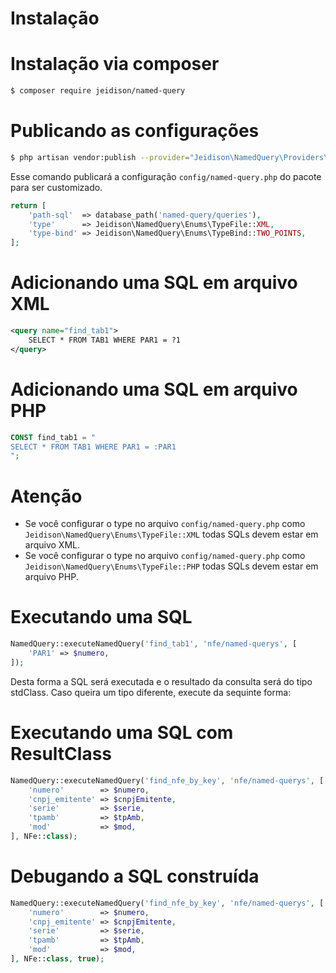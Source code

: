 # Instalação

# Instalação via composer

```bash
$ composer require jeidison/named-query
```

# Publicando as configurações

```bash
$ php artisan vendor:publish --provider="Jeidison\NamedQuery\Providers\NamedQueryServiceProvider"
```
Esse comando publicará a configuração ``` config/named-query.php ``` do pacote para ser customizado.

```php
return [
    'path-sql'  => database_path('named-query/queries'),
    'type'      => Jeidison\NamedQuery\Enums\TypeFile::XML,
    'type-bind' => Jeidison\NamedQuery\Enums\TypeBind::TWO_POINTS,
];
```

# Adicionando uma SQL em arquivo XML

```xml
<query name="find_tab1">
    SELECT * FROM TAB1 WHERE PAR1 = ?1
</query>
```
# Adicionando uma SQL em arquivo PHP

```php
CONST find_tab1 = "
SELECT * FROM TAB1 WHERE PAR1 = :PAR1
";
```

# Atenção
* Se você configurar o type no arquivo  ``` config/named-query.php ``` como ```Jeidison\NamedQuery\Enums\TypeFile::XML``` todas SQLs devem estar em arquivo XML. 
* Se você configurar o type no arquivo  ``` config/named-query.php ``` como ```Jeidison\NamedQuery\Enums\TypeFile::PHP``` todas SQLs devem estar em arquivo PHP.

# Executando uma SQL

```php
NamedQuery::executeNamedQuery('find_tab1', 'nfe/named-querys', [
    'PAR1' => $numero,
]);
```

Desta forma a SQL será executada e o resultado da consulta será do tipo stdClass. Caso queira um tipo diferente, execute da sequinte forma:


# Executando uma SQL com ResultClass

```php
NamedQuery::executeNamedQuery('find_nfe_by_key', 'nfe/named-querys', [
    'numero'        => $numero,
    'cnpj_emitente' => $cnpjEmitente,
    'serie'         => $serie,
    'tpamb'         => $tpAmb,
    'mod'           => $mod,
], NFe::class);
```

# Debugando a SQL construída 

```php
NamedQuery::executeNamedQuery('find_nfe_by_key', 'nfe/named-querys', [
    'numero'        => $numero,
    'cnpj_emitente' => $cnpjEmitente,
    'serie'         => $serie,
    'tpamb'         => $tpAmb,
    'mod'           => $mod,
], NFe::class, true);
```
